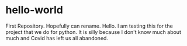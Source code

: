 # hello-world
First Repository. Hopefully can rename.
Hello. I am testing this for the project that we do for python. 
It is silly because I don't know much about much and Covid has left us all abandoned.
